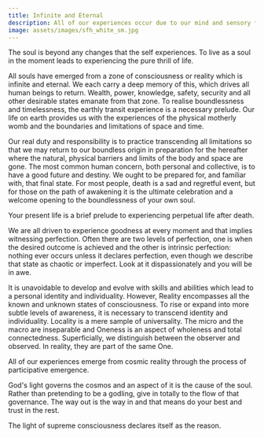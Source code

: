 ```yaml
---
title: Infinite and Eternal
description: All of our experiences occur due to our mind and sensory faculties producing limited and conditioned consciousness which is just one kind of manifestation of boundless consciousness or divine presence.
image: assets/images/sfh_white_sm.jpg
---
```


<div class="callout6">
The soul is beyond any changes that the self experiences. To live as a soul in the moment leads to experiencing the pure thrill of life.
</div>

All souls have emerged from a zone of consciousness or reality which is infinite and eternal. We each carry a deep memory of this, which drives all human beings to return. Wealth, power, knowledge, safety, security and all other desirable states emanate from that zone. To realise boundlessness and timelessness, the earthly transit experience is a necessary prelude. Our life on earth provides us with the experiences of the physical motherly womb and the boundaries and limitations of space and time. 

Our real duty and responsibility is to practice transcending all limitations so that we may return to our boundless origin in preparation for the hereafter where the natural, physical barriers and limits of the body and space are gone. The most common human concern, both personal and collective, is to have a good future and destiny. We ought to be prepared for, and familiar with, that final state. For most people, death is a sad and regretful event, but for those on the path of awakening it is the ultimate celebration and a welcome opening to the boundlessness of your own soul.  

<div class="callout6">
Your present life is a brief prelude to experiencing perpetual life after death. 
</div> 

We are all driven to experience goodness at every moment and that implies witnessing perfection. Often there are two levels of perfection, one is when the desired outcome is achieved and the other is intrinsic perfection: nothing ever occurs unless it declares perfection, even though we describe that state as chaotic or imperfect. Look at it dispassionately and you will be in awe.  

It is unavoidable to develop and evolve with skills and abilities which lead to a personal identity and individuality. However, Reality encompasses all the known and unknown states of consciousness. To rise or expand into more subtle levels of awareness, it is necessary to transcend identity and individuality. Locality is a mere sample of universality. The micro and the macro are inseparable and Oneness is an aspect of wholeness and total connectedness. Superficially, we distinguish between the observer and observed. In reality, they are part of the same One. 

All of our experiences emerge from cosmic reality through the process of participative emergence.  

God's light governs the cosmos and an aspect of it is the cause of the soul. Rather than pretending to be a godling, give in totally to the flow of that governance. The way out is the way in and that means do your best and trust in the rest.

<div class="callout6">
The light of supreme consciousness declares itself as the reason.
</div>